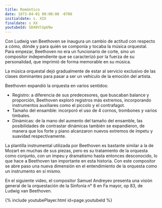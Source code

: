 ```yaml
---
title: Romántico
date: 1873-04-01 00:00:00 -0700
initialdate: s. XIX
finaldate: s XX
youtubeId: SD40VlGpU9w
---
```


Con Ludwig van Beethoven se inaugura un cambio de actitud con respecto a cómo, dónde y para quién se componía y tocaba la música orquestal.
Para empezar, Beethoven no era un funcionario de corte, sino un compositor independiente que se caracterizó por la fuerza de su personalidad, que imprimió de forma memorable en su música.
  
La música orquestal dejó gradualmente de estar al servicio exclusivo de las clases dominantes para pasar a ser un vehículo de la emoción del artista.
  
Beethoven expandió la orquesta en varios sentidos:
* Registro: a diferencia de sus predecesores, que buscaban balance y proporción, Beethoven exploró registros más extremos, incorporando instrumentos auxiliares como el piccolo y el contrafagot.
* Tamaño del ensamble: incorporó el uso de 4 cornos, trombones y varios timbales.
* Dinámicas: de la mano del aumento del tamaño del ensamble, las posibilidades de contrastar dinámicas también se expandieron, de manera que los forte y piano alcanzaron nuevos extremos de ímpetu y suavidad respectivamente.

La plantilla instrumental utilizada por Beethoven es bastante similar a la de Mozart en muchas de sus piezas, pero es su tratamiento de la orquesta como conjunto, con un ímpeu y dramatismo hasta entonces desconocido, lo que hace a Beethoven tan importante en esta historia. Con este compositor se abre paso una nueva dimensión en el entendimiento de la orquesta como un instrumento en sí mismo.

En el siguiente video, el compositor Samuel Andreyev presenta una visión general de la orquestación de la Sinfonía n° 8 en Fa mayor, op 83, de Ludwig van Beethoven.

{% include youtubePlayer.html id=page.youtubeId %}

